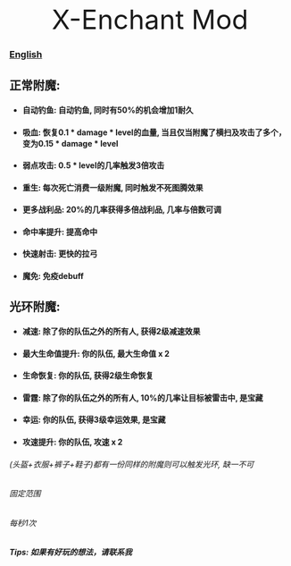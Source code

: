<div style="text-align: center; font-size: xxx-large"> X-Enchant Mod </div>

### [English](README_EN_US.md)

## 正常附魔:

- #### 自动钓鱼: 自动钓鱼, 同时有50%的机会增加1耐久
- #### 吸血: 恢复0.1 * damage * level的血量, 当且仅当附魔了横扫及攻击了多个，变为0.15 * damage * level
- #### 弱点攻击: 0.5 * level的几率触发3倍攻击
- #### 重生: 每次死亡消费一级附魔, 同时触发不死图腾效果
- #### 更多战利品: 20%的几率获得多倍战利品, 几率与倍数可调
- #### 命中率提升: 提高命中
- #### 快速射击: 更快的拉弓
- #### 魔免: 免疫debuff

## 光环附魔:

- #### 减速: 除了你的队伍之外的所有人, 获得2级减速效果
- #### 最大生命值提升: 你的队伍, 最大生命值 x 2
- #### 生命恢复: 你的队伍, 获得2级生命恢复
- #### 雷霆: 除了你的队伍之外的所有人, 10%的几率让目标被雷击中, 是宝藏
- #### 幸运: 你的队伍, 获得3级幸运效果, 是宝藏
- #### 攻速提升: 你的队伍, 攻速 x 2

###### (头盔+衣服+裤子+鞋子)都有一份同样的附魔则可以触发光环, 缺一不可

###### 固定范围

###### 每秒1次

##### Tips: 如果有好玩的想法，请联系我
